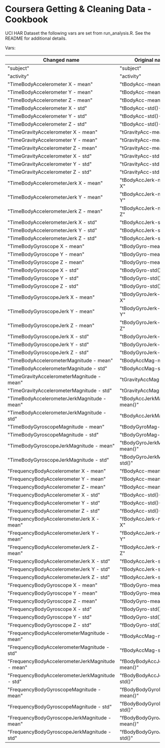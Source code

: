 Coursera Getting & Cleaning Data - Cookbook
==================================================

UCI HAR Dataset the following vars are set from run_analysis.R. See the README for additional details.

Vars:

|Changed name                          |Original name
|--------------------------------------| ----------------------------
|"subject"|"subject"                    
|"activity"|"activity"                   
|"TimeBodyAccelerometer X - mean"|"tBodyAcc-mean()-X"          
|"TimeBodyAccelerometer Y - mean"|"tBodyAcc-mean()-Y"          
|"TimeBodyAccelerometer Z - mean"|"tBodyAcc-mean()-Z"          
|"TimeBodyAccelerometer X - std"|"tBodyAcc-std()-X"           
|"TimeBodyAccelerometer Y - std"|"tBodyAcc-std()-Y"           
|"TimeBodyAccelerometer Z - std"|"tBodyAcc-std()-Z"           
|"TimeGravityAccelerometer X - mean"|"tGravityAcc-mean()-X"       
|"TimeGravityAccelerometer Y - mean"|"tGravityAcc-mean()-Y"       
|"TimeGravityAccelerometer Z - mean"|"tGravityAcc-mean()-Z"       
|"TimeGravityAccelerometer X - std"|"tGravityAcc-std()-X"        
|"TimeGravityAccelerometer Y - std"|"tGravityAcc-std()-Y"        
|"TimeGravityAccelerometer Z - std"|"tGravityAcc-std()-Z"        
|"TimeBodyAccelerometerJerk X - mean"|"tBodyAccJerk-mean()-X"      
|"TimeBodyAccelerometerJerk Y - mean"|"tBodyAccJerk-mean()-Y"      
|"TimeBodyAccelerometerJerk Z - mean"|"tBodyAccJerk-mean()-Z"      
|"TimeBodyAccelerometerJerk X - std"|"tBodyAccJerk-std()-X"       
|"TimeBodyAccelerometerJerk Y - std"|"tBodyAccJerk-std()-Y"       
|"TimeBodyAccelerometerJerk Z - std"|"tBodyAccJerk-std()-Z"       
|"TimeBodyGyroscope X - mean"|"tBodyGyro-mean()-X"         
|"TimeBodyGyroscope Y - mean"|"tBodyGyro-mean()-Y"         
|"TimeBodyGyroscope Z - mean"|"tBodyGyro-mean()-Z"         
|"TimeBodyGyroscope X - std"|"tBodyGyro-std()-X"          
|"TimeBodyGyroscope Y - std"|"tBodyGyro-std()-Y"          
|"TimeBodyGyroscope Z - std"|"tBodyGyro-std()-Z"          
|"TimeBodyGyroscopeJerk X - mean"|"tBodyGyroJerk-mean()-X"     
|"TimeBodyGyroscopeJerk Y - mean"|"tBodyGyroJerk-mean()-Y"     
|"TimeBodyGyroscopeJerk Z - mean"|"tBodyGyroJerk-mean()-Z"     
|"TimeBodyGyroscopeJerk X - std"|"tBodyGyroJerk-std()-X"      
|"TimeBodyGyroscopeJerk Y - std"|"tBodyGyroJerk-std()-Y"      
|"TimeBodyGyroscopeJerk Z - std"|"tBodyGyroJerk-std()-Z"      
|"TimeBodyAccelerometerMagnitude - mean"|"tBodyAccMag-mean()"         
|"TimeBodyAccelerometerMagnitude - std"|"tBodyAccMag-std()"          
|"TimeGravityAccelerometerMagnitude - mean"|"tGravityAccMag-mean()"      
|"TimeGravityAccelerometerMagnitude - std"|"tGravityAccMag-std()"       
|"TimeBodyAccelerometerJerkMagnitude - mean"|"tBodyAccJerkMag-mean()"     
|"TimeBodyAccelerometerJerkMagnitude - std"|"tBodyAccJerkMag-std()"      
|"TimeBodyGyroscopeMagnitude - mean"|"tBodyGyroMag-mean()"        
|"TimeBodyGyroscopeMagnitude - std"|"tBodyGyroMag-std()"         
|"TimeBodyGyroscopeJerkMagnitude - mean"|"tBodyGyroJerkMag-mean()"    
|"TimeBodyGyroscopeJerkMagnitude - std"|"tBodyGyroJerkMag-std()"     
|"FrequencyBodyAccelerometer X - mean"|"fBodyAcc-mean()-X"          
|"FrequencyBodyAccelerometer Y - mean"|"fBodyAcc-mean()-Y"          
|"FrequencyBodyAccelerometer Z - mean"|"fBodyAcc-mean()-Z"          
|"FrequencyBodyAccelerometer X - std"|"fBodyAcc-std()-X"           
|"FrequencyBodyAccelerometer Y - std"|"fBodyAcc-std()-Y"           
|"FrequencyBodyAccelerometer Z - std"|"fBodyAcc-std()-Z"           
|"FrequencyBodyAccelerometerJerk X - mean"|"fBodyAccJerk-mean()-X"      
|"FrequencyBodyAccelerometerJerk Y - mean"|"fBodyAccJerk-mean()-Y"      
|"FrequencyBodyAccelerometerJerk Z - mean"|"fBodyAccJerk-mean()-Z"      
|"FrequencyBodyAccelerometerJerk X - std"|"fBodyAccJerk-std()-X"       
|"FrequencyBodyAccelerometerJerk Y - std"|"fBodyAccJerk-std()-Y"       
|"FrequencyBodyAccelerometerJerk Z - std"|"fBodyAccJerk-std()-Z"       
|"FrequencyBodyGyroscope X - mean"|"fBodyGyro-mean()-X"         
|"FrequencyBodyGyroscope Y - mean"|"fBodyGyro-mean()-Y"         
|"FrequencyBodyGyroscope Z - mean"|"fBodyGyro-mean()-Z"         
|"FrequencyBodyGyroscope X - std"|"fBodyGyro-std()-X"          
|"FrequencyBodyGyroscope Y - std"|"fBodyGyro-std()-Y"          
|"FrequencyBodyGyroscope Z - std"|"fBodyGyro-std()-Z"          
|"FrequencyBodyAccelerometerMagnitude - mean"|"fBodyAccMag-mean()"         
|"FrequencyBodyAccelerometerMagnitude - std"|"fBodyAccMag-std()"          
|"FrequencyBodyAccelerometerJerkMagnitude - mean"|"fBodyBodyAccJerkMag-mean()" 
|"FrequencyBodyAccelerometerJerkMagnitude - std"|"fBodyBodyAccJerkMag-std()"  
|"FrequencyBodyGyroscopeMagnitude - mean"|"fBodyBodyGyroMag-mean()"    
|"FrequencyBodyGyroscopeMagnitude - std"|"fBodyBodyGyroMag-std()"     
|"FrequencyBodyGyroscopeJerkMagnitude - mean"|"fBodyBodyGyroJerkMag-mean()"
|"FrequencyBodyGyroscopeJerkMagnitude - std"|"fBodyBodyGyroJerkMag-std()" 

